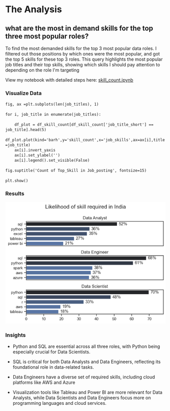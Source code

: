 # The Analysis 

## what are the most in demand skills for the top three most popular roles?

To find the most demanded skills for the top 3 most popular data roles. I filtered out those positions by which ones were the most popular, and got the top 5 skills for these top 3 roles. This query highlights the most popular job titles and their top skills, showing which skills I should pay attention to depending on the role I'm targeting

View my notebook with detailed steps here:
[skill_count.ipynb](3.Project/2.Skill_count.ipynb)

### Visualize Data 


    fig, ax =plt.subplots(len(job_titles), 1)

    for i, job_title in enumerate(job_titles):

        df_plot = df_skill_count[df_skill_count['job_title_short'] == job_title].head(5) 
        df_plot.plot(kind='barh',y='skill_count',x='job_skills',ax=ax[i],title =job_title)
        ax[i].invert_yaxis
        ax[i].set_ylabel('')
        ax[i].legend().set_visible(False)

    fig.suptitle('Count of Top_Skill in Job_posting', fontsize=15)

    plt.show()


### Results
![skill_demand.png](3.Project/Images/skill_demand.png)



### Insights

- Python and SQL are essential across all three roles, with Python being especially crucial for Data Scientists.

- SQL is critical for both Data Analysts and Data Engineers, reflecting its foundational role in data-related tasks.

- Data Engineers have a diverse set of required skills, including cloud platforms like AWS and Azure

- Visualization tools like Tableau and Power BI are more relevant for Data Analysts, while Data Scientists and Data Engineers focus more on programming languages and cloud services.

